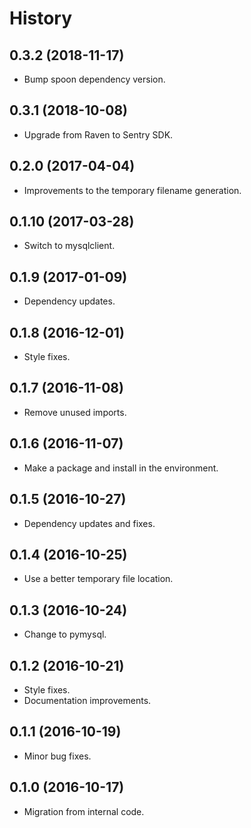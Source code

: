# History

## 0.3.2 (2018-11-17)

* Bump spoon dependency version.

## 0.3.1 (2018-10-08)

* Upgrade from Raven to Sentry SDK.

## 0.2.0 (2017-04-04)

* Improvements to the temporary filename generation.

## 0.1.10 (2017-03-28)

* Switch to mysqlclient.

## 0.1.9 (2017-01-09)

* Dependency updates.

## 0.1.8 (2016-12-01)

* Style fixes.

## 0.1.7 (2016-11-08)

* Remove unused imports.

## 0.1.6 (2016-11-07)

* Make a package and install in the environment.

## 0.1.5 (2016-10-27)

* Dependency updates and fixes.

## 0.1.4 (2016-10-25)

* Use a better temporary file location.

## 0.1.3 (2016-10-24)

* Change to pymysql.

## 0.1.2 (2016-10-21)

* Style fixes.
* Documentation improvements.

## 0.1.1 (2016-10-19)

* Minor bug fixes.

## 0.1.0 (2016-10-17)

* Migration from internal code.
